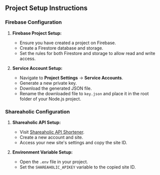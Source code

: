 ## Project Setup Instructions

### Firebase Configuration

1. **Firebase Project Setup:**
   - Ensure you have created a project on Firebase.
   - Create a Firestore database and storage.
   - Set the rules for both Firestore and storage to allow read and write access.

2. **Service Account Setup:**
   - Navigate to **Project Settings** -> **Service Accounts**.
   - Generate a new private key.
   - Download the generated JSON file.
   - Rename the downloaded file to `key.json` and place it in the root folder of your Node.js project.

### Shareaholic Configuration

1. **Shareaholic API Setup:**
   - Visit [Shareaholic API Shortener](https://www.shareaholic.com/api/shortener).
   - Create a new account and site.
   - Access your new site's settings and copy the site ID.

2. **Environment Variable Setup:**
   - Open the `.env` file in your project.
   - Set the `SHAREAHOLIC_APIKEY` variable to the copied site ID.

